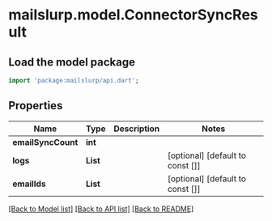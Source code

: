 # mailslurp.model.ConnectorSyncResult

## Load the model package
```dart
import 'package:mailslurp/api.dart';
```

## Properties
Name | Type | Description | Notes
------------ | ------------- | ------------- | -------------
**emailSyncCount** | **int** |  | 
**logs** | **List<String>** |  | [optional] [default to const []]
**emailIds** | **List<String>** |  | [optional] [default to const []]

[[Back to Model list]](../README#documentation-for-models) [[Back to API list]](../README#documentation-for-api-endpoints) [[Back to README]](../README)


